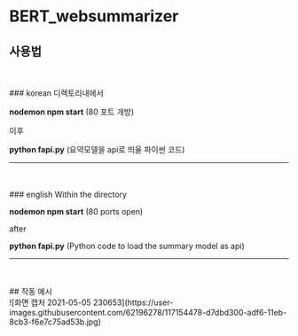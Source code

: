 # BERT_websummarizer      

## 사용법
<br/>
<br/>
### korean
디렉토리내에서

**nodemon npm start**    (80 포트 개방)

이후

**python fapi.py**    (요약모델을 api로 띄울 파이썬 코드)

---------------------------------------
<br/>
<br/>
### english
Within the directory

**nodemon npm start** (80 ports open)

after

**python fapi.py** (Python code to load the summary model as api)

---------------------------------------
<br/>
<br/>
## 작동 예시
<br/>
![화면 캡처 2021-05-05 230653](https://user-images.githubusercontent.com/62196278/117154478-d7dbd300-adf6-11eb-8cb3-f6e7c75ad53b.jpg)
